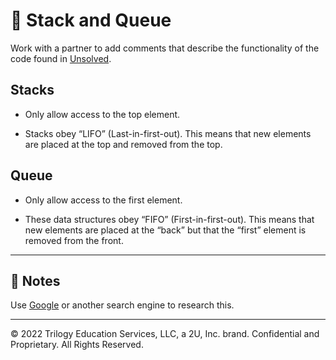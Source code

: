 # 📐 Stack and Queue 

Work with a partner to add comments that describe the functionality of the code found in [Unsolved](./code-review).


## Stacks 


* Only allow access to the top element.

* Stacks obey “LIFO” (Last-in-first-out). This means that new elements are placed at the top and removed from the top.


## Queue 

* Only allow access to the first element.

* These data structures obey “FIFO” (First-in-first-out). This means that new elements are placed at the “back” but that the “first” element is removed from the front.


---

## 📝 Notes


Use [Google](https://www.google.com) or another search engine to research this.

---
© 2022 Trilogy Education Services, LLC, a 2U, Inc. brand. Confidential and Proprietary. All Rights Reserved.




